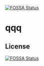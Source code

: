[![FOSSA Status](https://app.fossa.com/api/projects/git%2Bgithub.com%2Fmaximussale1%2Favx.svg?type=shield)](https://app.fossa.com/projects/git%2Bgithub.com%2Fmaximussale1%2Favx?ref=badge_shield)

# qqq

## License
[![FOSSA Status](https://app.fossa.com/api/projects/git%2Bgithub.com%2Fmaximussale1%2Favx.svg?type=large)](https://app.fossa.com/projects/git%2Bgithub.com%2Fmaximussale1%2Favx?ref=badge_large)